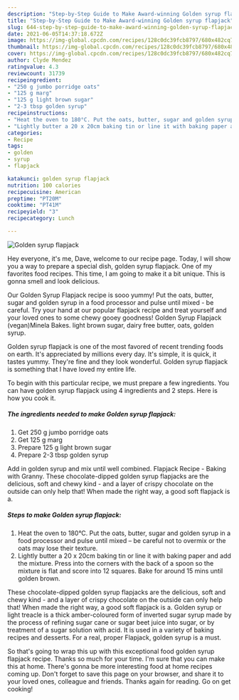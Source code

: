 ```yaml
---
description: "Step-by-Step Guide to Make Award-winning Golden syrup flapjack"
title: "Step-by-Step Guide to Make Award-winning Golden syrup flapjack"
slug: 644-step-by-step-guide-to-make-award-winning-golden-syrup-flapjack
date: 2021-06-05T14:37:18.672Z
image: https://img-global.cpcdn.com/recipes/128c0dc39fcb8797/680x482cq70/golden-syrup-flapjack-recipe-main-photo.jpg
thumbnail: https://img-global.cpcdn.com/recipes/128c0dc39fcb8797/680x482cq70/golden-syrup-flapjack-recipe-main-photo.jpg
cover: https://img-global.cpcdn.com/recipes/128c0dc39fcb8797/680x482cq70/golden-syrup-flapjack-recipe-main-photo.jpg
author: Clyde Mendez
ratingvalue: 4.3
reviewcount: 31739
recipeingredient:
- "250 g jumbo porridge oats"
- "125 g marg"
- "125 g light brown sugar"
- "2-3 tbsp golden syrup"
recipeinstructions:
- "Heat the oven to 180°C. Put the oats, butter, sugar and golden syrup in a food processor and pulse until mixed – be careful not to overmix or the oats may lose their texture."
- "Lightly butter a 20 x 20cm baking tin or line it with baking paper and add the mixture. Press into the corners with the back of a spoon so the mixture is flat and score into 12 squares. Bake for around 15 mins until golden brown."
categories:
- Recipe
tags:
- golden
- syrup
- flapjack

katakunci: golden syrup flapjack 
nutrition: 100 calories
recipecuisine: American
preptime: "PT20M"
cooktime: "PT41M"
recipeyield: "3"
recipecategory: Lunch

---
```



![Golden syrup flapjack](https://img-global.cpcdn.com/recipes/128c0dc39fcb8797/680x482cq70/golden-syrup-flapjack-recipe-main-photo.jpg)

Hey everyone, it's me, Dave, welcome to our recipe page. Today, I will show you a way to prepare a special dish, golden syrup flapjack. One of my favorites food recipes. This time, I am going to make it a bit unique. This is gonna smell and look delicious.

Our Golden Syrup Flapjack recipe is sooo yummy! Put the oats, butter, sugar and golden syrup in a food processor and pulse until mixed - be careful. Try your hand at our popular flapjack recipe and treat yourself and your loved ones to some chewy gooey goodness! Golden Syrup Flapjack (vegan)Minela Bakes. light brown sugar, dairy free butter, oats, golden syrup.

Golden syrup flapjack is one of the most favored of recent trending foods on earth. It's appreciated by millions every day. It's simple, it is quick, it tastes yummy. They're fine and they look wonderful. Golden syrup flapjack is something that I have loved my entire life.


To begin with this particular recipe, we must prepare a few ingredients. You can have golden syrup flapjack using 4 ingredients and 2 steps. Here is how you cook it.

<!--inarticleads1-->

##### The ingredients needed to make Golden syrup flapjack:

1. Get 250 g jumbo porridge oats
1. Get 125 g marg
1. Prepare 125 g light brown sugar
1. Prepare 2-3 tbsp golden syrup


Add in golden syrup and mix until well combined. Flapjack Recipe - Baking with Granny. These chocolate-dipped golden syrup flapjacks are the delicious, soft and chewy kind - and a layer of crispy chocolate on the outside can only help that! When made the right way, a good soft flapjack is a. 

<!--inarticleads2-->

##### Steps to make Golden syrup flapjack:

1. Heat the oven to 180°C. Put the oats, butter, sugar and golden syrup in a food processor and pulse until mixed – be careful not to overmix or the oats may lose their texture.
1. Lightly butter a 20 x 20cm baking tin or line it with baking paper and add the mixture. Press into the corners with the back of a spoon so the mixture is flat and score into 12 squares. Bake for around 15 mins until golden brown.


These chocolate-dipped golden syrup flapjacks are the delicious, soft and chewy kind - and a layer of crispy chocolate on the outside can only help that! When made the right way, a good soft flapjack is a. Golden syrup or light treacle is a thick amber-coloured form of inverted sugar syrup made by the process of refining sugar cane or sugar beet juice into sugar, or by treatment of a sugar solution with acid. It is used in a variety of baking recipes and desserts. For a real, proper Flapjack, golden syrup is a must. 

So that's going to wrap this up with this exceptional food golden syrup flapjack recipe. Thanks so much for your time. I'm sure that you can make this at home. There's gonna be more interesting food at home recipes coming up. Don't forget to save this page on your browser, and share it to your loved ones, colleague and friends. Thanks again for reading. Go on get cooking!
